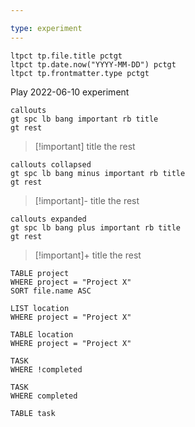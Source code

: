 ```yaml
---

type: experiment
---
```


```
ltpct tp.file.title pctgt
ltpct tp.date.now("YYYY-MM-DD") pctgt
ltpct tp.frontmatter.type pctgt
```

Play
2022-06-10
experiment

```
callouts 
gt spc lb bang important rb title
gt rest
```

> [!important] title
> the rest


```
callouts collapsed
gt spc lb bang minus important rb title
gt rest
```

> [!important]- title
> the rest

```
callouts expanded
gt spc lb bang plus important rb title
gt rest
```

> [!important]+ title
> the rest

```dataview
TABLE project
WHERE project = "Project X"
SORT file.name ASC
```
```dataview
LIST location
WHERE project = "Project X"
```
```dataview
TABLE location
WHERE project = "Project X"
```
```dataview
TASK
WHERE !completed
```
```dataview
TASK
WHERE completed
```

```dataview
TABLE task
```
